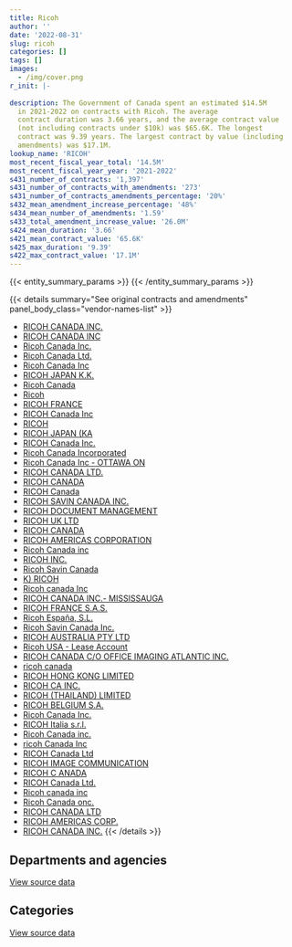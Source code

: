 ```yaml
---
title: Ricoh
author: ''
date: '2022-08-31'
slug: ricoh
categories: []
tags: []
images:
  - /img/cover.png
r_init: |-
  
description: The Government of Canada spent an estimated $14.5M
  in 2021-2022 on contracts with Ricoh. The average
  contract duration was 3.66 years, and the average contract value
  (not including contracts under $10k) was $65.6K. The longest
  contract was 9.39 years. The largest contract by value (including
  amendments) was $17.1M.
lookup_name: 'RICOH'
most_recent_fiscal_year_total: '14.5M'
most_recent_fiscal_year_year: '2021-2022'
s431_number_of_contracts: '1,397'
s431_number_of_contracts_with_amendments: '273'
s431_number_of_contracts_amendments_percentage: '20%'
s432_mean_amendment_increase_percentage: '48%'
s434_mean_number_of_amendments: '1.59'
s433_total_amendment_increase_value: '26.0M'
s424_mean_duration: '3.66'
s421_mean_contract_value: '65.6K'
s425_max_duration: '9.39'
s422_max_contract_value: '17.1M'
---
```


<script src="/rmarkdown-libs/htmlwidgets/htmlwidgets.js"></script>
<link href="/rmarkdown-libs/datatables-css/datatables-crosstalk.css" rel="stylesheet" />
<script src="/rmarkdown-libs/datatables-binding/datatables.js"></script>
<script src="/rmarkdown-libs/jquery/jquery-3.6.0.min.js"></script>
<link href="/rmarkdown-libs/dt-core-bootstrap/css/dataTables.bootstrap.min.css" rel="stylesheet" />
<link href="/rmarkdown-libs/dt-core-bootstrap/css/dataTables.bootstrap.extra.css" rel="stylesheet" />
<script src="/rmarkdown-libs/dt-core-bootstrap/js/jquery.dataTables.min.js"></script>
<script src="/rmarkdown-libs/dt-core-bootstrap/js/dataTables.bootstrap.min.js"></script>
<link href="/rmarkdown-libs/crosstalk/css/crosstalk.min.css" rel="stylesheet" />
<script src="/rmarkdown-libs/crosstalk/js/crosstalk.min.js"></script>
<script src="/rmarkdown-libs/htmlwidgets/htmlwidgets.js"></script>
<link href="/rmarkdown-libs/datatables-css/datatables-crosstalk.css" rel="stylesheet" />
<script src="/rmarkdown-libs/datatables-binding/datatables.js"></script>
<script src="/rmarkdown-libs/jquery/jquery-3.6.0.min.js"></script>
<link href="/rmarkdown-libs/dt-core-bootstrap/css/dataTables.bootstrap.min.css" rel="stylesheet" />
<link href="/rmarkdown-libs/dt-core-bootstrap/css/dataTables.bootstrap.extra.css" rel="stylesheet" />
<script src="/rmarkdown-libs/dt-core-bootstrap/js/jquery.dataTables.min.js"></script>
<script src="/rmarkdown-libs/dt-core-bootstrap/js/dataTables.bootstrap.min.js"></script>
<link href="/rmarkdown-libs/crosstalk/css/crosstalk.min.css" rel="stylesheet" />
<script src="/rmarkdown-libs/crosstalk/js/crosstalk.min.js"></script>

{{< entity_summary_params >}}
{{< /entity_summary_params >}}

{{< details summary="See original contracts and amendments" panel_body_class="vendor-names-list" >}}
- [RICOH CANADA INC.](https://search.open.canada.ca/en/ct/?sort=contract_value_f%20desc&page=1&search_text=%22RICOH%20CANADA%20INC.%22)
- [RICOH CANADA INC](https://search.open.canada.ca/en/ct/?sort=contract_value_f%20desc&page=1&search_text=%22RICOH%20CANADA%20INC%22)
- [Ricoh Canada Inc.](https://search.open.canada.ca/en/ct/?sort=contract_value_f%20desc&page=1&search_text=%22Ricoh%20Canada%20Inc.%22)
- [Ricoh Canada Ltd.](https://search.open.canada.ca/en/ct/?sort=contract_value_f%20desc&page=1&search_text=%22Ricoh%20Canada%20Ltd.%22)
- [Ricoh Canada Inc](https://search.open.canada.ca/en/ct/?sort=contract_value_f%20desc&page=1&search_text=%22Ricoh%20Canada%20Inc%22)
- [RICOH JAPAN K.K.](https://search.open.canada.ca/en/ct/?sort=contract_value_f%20desc&page=1&search_text=%22RICOH%20JAPAN%20K.K.%22)
- [Ricoh Canada](https://search.open.canada.ca/en/ct/?sort=contract_value_f%20desc&page=1&search_text=%22Ricoh%20Canada%22)
- [Ricoh](https://search.open.canada.ca/en/ct/?sort=contract_value_f%20desc&page=1&search_text=%22Ricoh%22)
- [RICOH FRANCE](https://search.open.canada.ca/en/ct/?sort=contract_value_f%20desc&page=1&search_text=%22RICOH%20FRANCE%22)
- [RICOH Canada Inc](https://search.open.canada.ca/en/ct/?sort=contract_value_f%20desc&page=1&search_text=%22RICOH%20Canada%20Inc%22)
- [RICOH](https://search.open.canada.ca/en/ct/?sort=contract_value_f%20desc&page=1&search_text=%22RICOH%22)
- [RICOH JAPAN (KA](https://search.open.canada.ca/en/ct/?sort=contract_value_f%20desc&page=1&search_text=%22RICOH%20JAPAN%20%28KA%22)
- [RICOH Canada Inc.](https://search.open.canada.ca/en/ct/?sort=contract_value_f%20desc&page=1&search_text=%22RICOH%20Canada%20Inc.%22)
- [Ricoh Canada Incorporated](https://search.open.canada.ca/en/ct/?sort=contract_value_f%20desc&page=1&search_text=%22Ricoh%20Canada%20Incorporated%22)
- [Ricoh Canada Inc - OTTAWA ON](https://search.open.canada.ca/en/ct/?sort=contract_value_f%20desc&page=1&search_text=%22Ricoh%20Canada%20Inc%20-%20OTTAWA%20ON%22)
- [RICOH CANADA LTD.](https://search.open.canada.ca/en/ct/?sort=contract_value_f%20desc&page=1&search_text=%22RICOH%20CANADA%20LTD.%22)
- [RICOH CANADA](https://search.open.canada.ca/en/ct/?sort=contract_value_f%20desc&page=1&search_text=%22RICOH%20CANADA%22)
- [RICOH Canada](https://search.open.canada.ca/en/ct/?sort=contract_value_f%20desc&page=1&search_text=%22RICOH%20Canada%22)
- [RICOH SAVIN CANADA INC.](https://search.open.canada.ca/en/ct/?sort=contract_value_f%20desc&page=1&search_text=%22RICOH%20SAVIN%20CANADA%20INC.%22)
- [RICOH DOCUMENT MANAGEMENT](https://search.open.canada.ca/en/ct/?sort=contract_value_f%20desc&page=1&search_text=%22RICOH%20DOCUMENT%20MANAGEMENT%22)
- [RICOH UK LTD](https://search.open.canada.ca/en/ct/?sort=contract_value_f%20desc&page=1&search_text=%22RICOH%20UK%20LTD%22)
- [RICOH CANADA](https://search.open.canada.ca/en/ct/?sort=contract_value_f%20desc&page=1&search_text=%22RICOH%20%20CANADA%22)
- [RICOH AMERICAS CORPORATION](https://search.open.canada.ca/en/ct/?sort=contract_value_f%20desc&page=1&search_text=%22RICOH%20AMERICAS%20CORPORATION%22)
- [Ricoh Canada inc](https://search.open.canada.ca/en/ct/?sort=contract_value_f%20desc&page=1&search_text=%22Ricoh%20Canada%20inc%22)
- [RICOH INC.](https://search.open.canada.ca/en/ct/?sort=contract_value_f%20desc&page=1&search_text=%22RICOH%20INC.%22)
- [Ricoh Savin Canada](https://search.open.canada.ca/en/ct/?sort=contract_value_f%20desc&page=1&search_text=%22Ricoh%20Savin%20Canada%22)
- [K) RICOH](https://search.open.canada.ca/en/ct/?sort=contract_value_f%20desc&page=1&search_text=%22K%29%20RICOH%22)
- [Ricoh canada Inc](https://search.open.canada.ca/en/ct/?sort=contract_value_f%20desc&page=1&search_text=%22Ricoh%20canada%20Inc%22)
- [RICOH CANADA INC.- MISSISSAUGA](https://search.open.canada.ca/en/ct/?sort=contract_value_f%20desc&page=1&search_text=%22RICOH%20CANADA%20INC.-%20MISSISSAUGA%22)
- [RICOH FRANCE S.A.S.](https://search.open.canada.ca/en/ct/?sort=contract_value_f%20desc&page=1&search_text=%22RICOH%20FRANCE%20S.A.S.%22)
- [Ricoh España, S.L.](https://search.open.canada.ca/en/ct/?sort=contract_value_f%20desc&page=1&search_text=%22Ricoh%20Espa%c3%b1a%2c%20S.L.%22)
- [Ricoh Savin Canada Inc.](https://search.open.canada.ca/en/ct/?sort=contract_value_f%20desc&page=1&search_text=%22Ricoh%20Savin%20Canada%20Inc.%22)
- [RICOH AUSTRALIA PTY LTD](https://search.open.canada.ca/en/ct/?sort=contract_value_f%20desc&page=1&search_text=%22RICOH%20AUSTRALIA%20PTY%20LTD%22)
- [Ricoh USA - Lease Account](https://search.open.canada.ca/en/ct/?sort=contract_value_f%20desc&page=1&search_text=%22Ricoh%20USA%20-%20Lease%20Account%22)
- [RICOH CANADA C/O OFFICE IMAGING ATLANTIC INC.](https://search.open.canada.ca/en/ct/?sort=contract_value_f%20desc&page=1&search_text=%22RICOH%20CANADA%20C%2fO%20OFFICE%20IMAGING%20ATLANTIC%20INC.%22)
- [ricoh canada](https://search.open.canada.ca/en/ct/?sort=contract_value_f%20desc&page=1&search_text=%22ricoh%20canada%22)
- [RICOH HONG KONG LIMITED](https://search.open.canada.ca/en/ct/?sort=contract_value_f%20desc&page=1&search_text=%22RICOH%20HONG%20KONG%20LIMITED%22)
- [RICOH CA INC.](https://search.open.canada.ca/en/ct/?sort=contract_value_f%20desc&page=1&search_text=%22RICOH%20CA%20INC.%22)
- [RICOH (THAILAND) LIMITED](https://search.open.canada.ca/en/ct/?sort=contract_value_f%20desc&page=1&search_text=%22RICOH%20%28THAILAND%29%20LIMITED%22)
- [RICOH BELGIUM S.A.](https://search.open.canada.ca/en/ct/?sort=contract_value_f%20desc&page=1&search_text=%22RICOH%20BELGIUM%20S.A.%22)
- [Ricoh Canada Inc.](https://search.open.canada.ca/en/ct/?sort=contract_value_f%20desc&page=1&search_text=%22Ricoh%20Canada%20%20Inc.%22)
- [RICOH Italia s.r.l.](https://search.open.canada.ca/en/ct/?sort=contract_value_f%20desc&page=1&search_text=%22RICOH%20Italia%20s.r.l.%22)
- [Ricoh Canada inc.](https://search.open.canada.ca/en/ct/?sort=contract_value_f%20desc&page=1&search_text=%22Ricoh%20Canada%20inc.%22)
- [ricoh Canada Inc](https://search.open.canada.ca/en/ct/?sort=contract_value_f%20desc&page=1&search_text=%22ricoh%20Canada%20Inc%22)
- [RICOH Canada Ltd](https://search.open.canada.ca/en/ct/?sort=contract_value_f%20desc&page=1&search_text=%22RICOH%20Canada%20Ltd%22)
- [RICOH IMAGE COMMUNICATION](https://search.open.canada.ca/en/ct/?sort=contract_value_f%20desc&page=1&search_text=%22RICOH%20IMAGE%20COMMUNICATION%22)
- [RICOH C ANADA](https://search.open.canada.ca/en/ct/?sort=contract_value_f%20desc&page=1&search_text=%22RICOH%20C%20ANADA%22)
- [RICOH Canada Ltd.](https://search.open.canada.ca/en/ct/?sort=contract_value_f%20desc&page=1&search_text=%22RICOH%20Canada%20Ltd.%22)
- [Ricoh canada inc](https://search.open.canada.ca/en/ct/?sort=contract_value_f%20desc&page=1&search_text=%22Ricoh%20canada%20inc%22)
- [Ricoh Canada onc.](https://search.open.canada.ca/en/ct/?sort=contract_value_f%20desc&page=1&search_text=%22Ricoh%20Canada%20onc.%22)
- [RICOH CANADA LTD](https://search.open.canada.ca/en/ct/?sort=contract_value_f%20desc&page=1&search_text=%22RICOH%20CANADA%20LTD%22)
- [RICOH AMERICAS CORP.](https://search.open.canada.ca/en/ct/?sort=contract_value_f%20desc&page=1&search_text=%22RICOH%20AMERICAS%20CORP.%22)
- [RICOH CANADA lNC.](https://search.open.canada.ca/en/ct/?sort=contract_value_f%20desc&page=1&search_text=%22RICOH%20CANADA%20lNC.%22)
{{< /details >}}

## Departments and agencies

<div id="htmlwidget-1" style="width:100%;height:auto;" class="datatables html-widget"></div>
<script type="application/json" data-for="htmlwidget-1">{"x":{"style":"bootstrap","filter":"none","vertical":false,"data":[["<a href=\"/departments/aandc-aadnc/\">Crown-Indigenous Relations and Northern Affairs Canada<\/a>","<a href=\"/departments/acoa-apeca/\">Atlantic Canada Opportunities Agency<\/a>","<a href=\"/departments/atssc-scdata/\">Administrative Tribunals Support Service of Canada<\/a>","<a href=\"/departments/cas-satj/\">Courts Administration Service<\/a>","<a href=\"/departments/cbsa-asfc/\">Canada Border Services Agency<\/a>","<a href=\"/departments/cer-rec/\">Canada Energy Regulator<\/a>","<a href=\"/departments/cfia-acia/\">Canadian Food Inspection Agency<\/a>","<a href=\"/departments/cic/\">Immigration, Refugees and Citizenship Canada<\/a>","<a href=\"/departments/cnsc-ccsn/\">Canadian Nuclear Safety Commission<\/a>","<a href=\"/departments/cra-arc/\">Canada Revenue Agency<\/a>","<a href=\"/departments/crtc/\">Canadian Radio-television and Telecommunications Commission<\/a>","<a href=\"/departments/csa-asc/\">Canadian Space Agency<\/a>","<a href=\"/departments/csc-scc/\">Correctional Service of Canada<\/a>","<a href=\"/departments/csps-efpc/\">Canada School of Public Service<\/a>","<a href=\"/departments/cta-otc/\">Canadian Transportation Agency<\/a>","<a href=\"/departments/dfatd-maecd/\">Global Affairs Canada<\/a>","<a href=\"/departments/dfo-mpo/\">Fisheries and Oceans Canada<\/a>","<a href=\"/departments/dnd-mdn/\">National Defence<\/a>","<a href=\"/departments/ec/\">Environment and Climate Change Canada<\/a>","<a href=\"/departments/esdc-edsc/\">Employment and Social Development Canada<\/a>","<a href=\"/departments/fintrac-canafe/\">Financial Transactions and Reports Analysis Centre of Canada<\/a>","<a href=\"/departments/fja-cmf/\">Office of the Commissioner for Federal Judicial Affairs Canada<\/a>","<a href=\"/departments/hc-sc/\">Health Canada<\/a>","<a href=\"/departments/infc/\">Infrastructure Canada<\/a>","<a href=\"/departments/irb-cisr/\">Immigration and Refugee Board of Canada<\/a>","<a href=\"/departments/isc-sac/\">Indigenous Services Canada<\/a>","<a href=\"/departments/jus/\">Department of Justice Canada<\/a>","<a href=\"/departments/lac-bac/\">Library and Archives Canada<\/a>","<a href=\"/departments/nrc-cnrc/\">National Research Council Canada<\/a>","<a href=\"/departments/nrcan-rncan/\">Natural Resources Canada<\/a>","<a href=\"/departments/nserc-crsng/\">Natural Sciences and Engineering Research Council of Canada<\/a>","<a href=\"/departments/oag-bvg/\">Office of the Auditor General of Canada<\/a>","<a href=\"/departments/oci-bec/\">The Correctional Investigator Canada<\/a>","<a href=\"/departments/ocol-clo/\">Office of the Commissioner of Official Languages<\/a>","<a href=\"/departments/pc/\">Parks Canada<\/a>","<a href=\"/departments/pco-bcp/\">Privy Council Office<\/a>","<a href=\"/departments/phac-aspc/\">Public Health Agency of Canada<\/a>","<a href=\"/departments/ppsc-sppc/\">Public Prosecution Service of Canada<\/a>","<a href=\"/departments/ps-sp/\">Public Safety Canada<\/a>","<a href=\"/departments/pwgsc-tpsgc/\">Public Services and Procurement Canada<\/a>","<a href=\"/departments/rcmp-grc/\">Royal Canadian Mounted Police<\/a>","<a href=\"/departments/ssc-spc/\">Shared Services Canada<\/a>","<a href=\"/departments/statcan/\">Statistics Canada<\/a>","<a href=\"/departments/tc/\">Transport Canada<\/a>","<a href=\"/departments/vac-acc/\">Veterans Affairs Canada<\/a>"],[29306.35,null,null,553269.39,403950.33,319992.46,null,921740.16,248690.86,null,63365.58,33374.27,171952.31,4030.62,3318.95,62119.63,null,656388.24,78925.59,null,93058.12,10413.74,408097.96,9547.43,39356.33,29574.54,688295.81,7542.24,98757.47,45914.27,92353.81,201565.81,1784.81,37366.74,64289.54,76942.92,192337.22,640386.6,681918.05,1910936.03,134827.9,582957.35,64025.75,108808.85,2175.07],[26951.3,5037.88,null,588552.87,600890.24,320869.15,null,882740.23,62002.38,null,158297.19,56531.84,318842.69,4041.66,2500.58,62289.82,null,650842.98,55486.79,null,null,10824.2,460553.79,7284.12,50148.85,59124.63,873043.29,2587.55,99028.04,54565.16,354446.62,162197.15,4505.1,28136.3,45672.04,52868.76,274678.65,865017.46,410463.17,3704224.01,144667.52,619352.58,null,110405.36,1647.65],[26877.66,5024.11,null,583669.57,756332.82,192358.68,29991.58,978610.21,null,450204.52,51868.08,91568.17,451170.75,4030.62,null,54157.15,12707.5,746191.09,45096.13,274539.52,null,13682.16,517589.3,6994.13,203413.01,92054.51,607005.82,2580.48,98757.47,49505.64,225863.06,161753.99,4492.79,28059.42,35478.79,152034.53,339075.75,912712.88,428965.5,4898565.7,208905.98,532092.24,null,96387.86,7422.53],[5108.42,null,5187.57,327041.83,705030.89,27867.47,null,1093629.66,null,null,12931.49,96056.65,747953.28,4030.62,null,22267.42,null,712170.2,21112.84,1583304.39,null,24147.63,354639.22,6994.13,109410.45,289186.39,643176.89,2580.48,113153.77,49488.12,139730.17,59238.82,4492.79,28059.42,29960.15,172446.72,279606.59,937789.86,379186.76,4680443.3,334412.21,409693.22,null,122049.32,7422.53]],"container":"<table class=\"table table-striped table-hover row-border order-column display\">\n  <thead>\n    <tr>\n      <th>Department<\/th>\n      <th>2018-2019<\/th>\n      <th>2019-2020<\/th>\n      <th>2020-2021<\/th>\n      <th>2021-2022<\/th>\n    <\/tr>\n  <\/thead>\n<\/table>","options":{"order":[[4,"desc"]],"pageLength":10,"autoWidth":true,"columnDefs":[{"targets":1,"render":"function(data, type, row, meta) {\n    return type !== 'display' ? data : DTWidget.formatCurrency(data, \"$\", 2, 3, \",\", \".\", true, null);\n  }"},{"targets":2,"render":"function(data, type, row, meta) {\n    return type !== 'display' ? data : DTWidget.formatCurrency(data, \"$\", 2, 3, \",\", \".\", true, null);\n  }"},{"targets":3,"render":"function(data, type, row, meta) {\n    return type !== 'display' ? data : DTWidget.formatCurrency(data, \"$\", 2, 3, \",\", \".\", true, null);\n  }"},{"targets":4,"render":"function(data, type, row, meta) {\n    return type !== 'display' ? data : DTWidget.formatCurrency(data, \"$\", 2, 3, \",\", \".\", true, null);\n  }"},{"width":"16%","targets":[1,2,3,4]},{"className":"dt-right","targets":[1,2,3,4]}],"orderClasses":false}},"evals":["options.columnDefs.0.render","options.columnDefs.1.render","options.columnDefs.2.render","options.columnDefs.3.render"],"jsHooks":[]}</script>
<p class="text-right">
<a href="https://github.com/GoC-Spending/contracts-data/tree/main/data/out/vendors/ricoh/summary_by_fiscal_year_by_department.csv" class="source-data-link btn btn-link">View source data</a>
</p>

## Categories

<div id="htmlwidget-2" style="width:100%;height:auto;" class="datatables html-widget"></div>
<script type="application/json" data-for="htmlwidget-2">{"x":{"style":"bootstrap","filter":"none","vertical":false,"data":[["<a href=\"/categories/other/\">(Other)<\/a>","<a href=\"/categories/facilities_and_construction/\">Facilities and construction<\/a>","<a href=\"/categories/office_management/\">Office management<\/a>","<a href=\"/categories/defence/\">Defence<\/a>","<a href=\"/categories/professional_services/\">Professional services<\/a>","<a href=\"/categories/information_technology/\">Information technology<\/a>","<a href=\"/categories/industrial_products_and_services/\">Industrial products and services<\/a>"],[280.93,125484.59,7378118.78,337328.91,71650.19,1856812.66,3983.03],[102819.05,102723.63,8432473,268381.18,71642.58,1716530.45,1496749.71],[0,77088.08,7974233.08,354923.84,81981.69,2429268.89,3460296.17],[null,49155.6,7067203.01,298635.56,235518.88,3289125.53,3601363.08]],"container":"<table class=\"table table-striped table-hover row-border order-column display\">\n  <thead>\n    <tr>\n      <th>Category<\/th>\n      <th>2018-2019<\/th>\n      <th>2019-2020<\/th>\n      <th>2020-2021<\/th>\n      <th>2021-2022<\/th>\n    <\/tr>\n  <\/thead>\n<\/table>","options":{"order":[[4,"desc"]],"dom":"t","pageLength":30,"autoWidth":true,"columnDefs":[{"targets":1,"render":"function(data, type, row, meta) {\n    return type !== 'display' ? data : DTWidget.formatCurrency(data, \"$\", 2, 3, \",\", \".\", true, null);\n  }"},{"targets":2,"render":"function(data, type, row, meta) {\n    return type !== 'display' ? data : DTWidget.formatCurrency(data, \"$\", 2, 3, \",\", \".\", true, null);\n  }"},{"targets":3,"render":"function(data, type, row, meta) {\n    return type !== 'display' ? data : DTWidget.formatCurrency(data, \"$\", 2, 3, \",\", \".\", true, null);\n  }"},{"targets":4,"render":"function(data, type, row, meta) {\n    return type !== 'display' ? data : DTWidget.formatCurrency(data, \"$\", 2, 3, \",\", \".\", true, null);\n  }"},{"width":"16%","targets":[1,2,3,4]},{"className":"dt-right","targets":[1,2,3,4]}],"orderClasses":false,"lengthMenu":[10,25,30,50,100]}},"evals":["options.columnDefs.0.render","options.columnDefs.1.render","options.columnDefs.2.render","options.columnDefs.3.render"],"jsHooks":[]}</script>
<p class="text-right">
<a href="https://github.com/GoC-Spending/contracts-data/tree/main/data/out/vendors/ricoh/summary_by_fiscal_year_by_category.csv" class="source-data-link btn btn-link">View source data</a>
</p>

